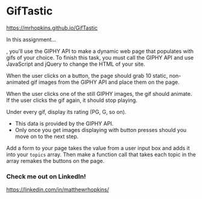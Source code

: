 # GifTastic

https://mrhopkins.github.io/GifTastic

In this assignment...

, you'll use the GIPHY API to make a dynamic web page that populates with gifs of your choice. To finish this task, you must call the GIPHY API and use JavaScript and jQuery to change the HTML of your site.


When the user clicks on a button, the page should grab 10 static, non-animated gif images from the GIPHY API and place them on the page.

When the user clicks one of the still GIPHY images, the gif should animate. If the user clicks the gif again, it should stop playing.

Under every gif, display its rating (PG, G, so on).
   * This data is provided by the GIPHY API.
   * Only once you get images displaying with button presses should you move on to the next step.

Add a form to your page takes the value from a user input box and adds it into your `topics` array. Then make a function call that takes each topic in the array remakes the buttons on the page.

### Check me out on LinkedIn!

https://linkedin.com/in/matthewrhopkins/
